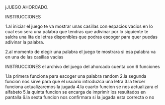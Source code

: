jJUEGO AHORCADO.

INSTRUCCIONES

1.al iniciar el juego  te va mostrar  unas casillas con espacios vacios en lo cual eso sera una palabra que tendras que adivinar por lo siguiente te saldra una lita de letras disponibles que podras  escoger para quer puedas adivinar la palabra.

2.al momento de elegir una palabra el juego te mostrara si esa palabra va en una de las casillas  vacias

INSTRUCCIONES
el archivo del juego del ahorcado cuenta con 6 funciones 

1.la primera funciona para escoger una palabra random 
2.la segunda funcion nos sirve para  que el usuario introduzca una letra
3.la tercer funciona actualizaremos la jugada
4.la cuarto funcion  se nos actualizara el alfabeto
5.la quinta funcion se encarga de imprimir los resultados en pantalla
6.la sexta funcion nos confirmara si la jugada esta correcta o no